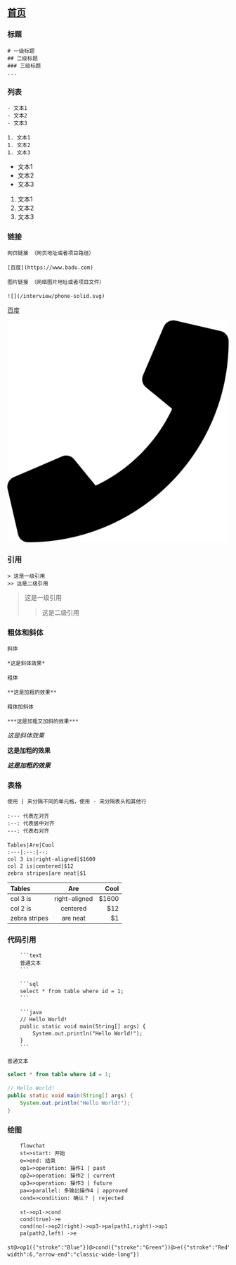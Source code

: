 ## [首页](https://kingkh1995.github.io/blog/)

### 标题

```text
# 一级标题
## 二级标题
### 三级标题
...
```

### 列表

```text
- 文本1
- 文本2
- 文本3

1. 文本1
1. 文本2
1. 文本3
```

- 文本1
- 文本2
- 文本3

1. 文本1
1. 文本2
1. 文本3

### 链接

```text
网页链接 （网页地址或者项目路径）

[百度](https://www.badu.com)

图片链接 （网络图片地址或者项目文件）

![](/interview/phone-solid.svg)
```

[百度](https://www.badu.com)

![](/interview/phone-solid.svg)

### 引用

```text
> 这是一级引用
>> 这是二级引用
```

> 这是一级引用
>> 这是二级引用

### 粗体和斜体

```text
斜体

*这是斜体效果*

粗体

**这是加粗的效果**

粗体加斜体

***这是加粗又加斜的效果***
```

*这是斜体效果*

**这是加粗的效果**

***这是加粗的效果***

### 表格

```text
使用 | 来分隔不同的单元格，使用 - 来分隔表头和其他行

:--- 代表左对齐
:--: 代表居中对齐
---: 代表右对齐

Tables|Are|Cool
:---|:--:|--:
col 3 is|right-aligned|$1600
col 2 is|centered|$12
zebra stripes|are neat|$1
```
Tables|Are|Cool
:---|:--:|--:
col 3 is|right-aligned|$1600
col 2 is|centered|$12
zebra stripes|are neat|$1

### 代码引用

```text
    ```text
    普通文本
    ```

    ```sql
    select * from table where id = 1;
    ```

    ```java
    // Hello World!
    public static void main(String[] args) {
        System.out.println("Hello World!");
    }
    ```
```

 ```text
普通文本
```

```sql
select * from table where id = 1;
```

```java
// Hello World!
public static void main(String[] args) {
    System.out.println("Hello World!");
}
```

### 绘图
```mermaid
	flowchat
	st=>start: 开始
	e=>end: 结束
	op1=>operation: 操作1 | past
	op2=>operation: 操作2 | current
	op3=>operation: 操作3 | future
	pa=>parallel: 多输出操作4 | approved
	cond=>condition: 确认？ | rejected
	
	st->op1->cond
	cond(true)->e	
	cond(no)->op2(right)->op3->pa(path1,right)->op1
	pa(path2,left) ->e
	st@>op1({"stroke":"Blue"})@>cond({"stroke":"Green"})@>e({"stroke":"Red","stroke-width":6,"arrow-end":"classic-wide-long"})
```